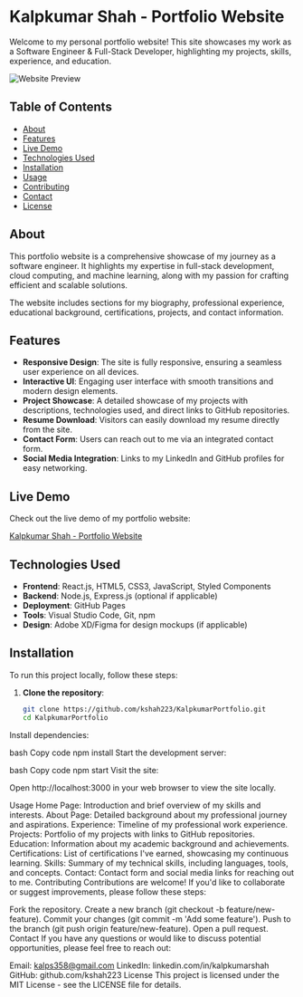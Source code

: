 # Kalpkumar Shah - Portfolio Website

Welcome to my personal portfolio website! This site showcases my work as a Software Engineer & Full-Stack Developer, highlighting my projects, skills, experience, and education.

![Website Preview](https://yourwebsiteurl.com/screenshot.jpg)

## Table of Contents

- [About](#about)
- [Features](#features)
- [Live Demo](#live-demo)
- [Technologies Used](#technologies-used)
- [Installation](#installation)
- [Usage](#usage)
- [Contributing](#contributing)
- [Contact](#contact)
- [License](#license)

## About

This portfolio website is a comprehensive showcase of my journey as a software engineer. It highlights my expertise in full-stack development, cloud computing, and machine learning, along with my passion for crafting efficient and scalable solutions.

The website includes sections for my biography, professional experience, educational background, certifications, projects, and contact information.

## Features

- **Responsive Design**: The site is fully responsive, ensuring a seamless user experience on all devices.
- **Interactive UI**: Engaging user interface with smooth transitions and modern design elements.
- **Project Showcase**: A detailed showcase of my projects with descriptions, technologies used, and direct links to GitHub repositories.
- **Resume Download**: Visitors can easily download my resume directly from the site.
- **Contact Form**: Users can reach out to me via an integrated contact form.
- **Social Media Integration**: Links to my LinkedIn and GitHub profiles for easy networking.

## Live Demo

Check out the live demo of my portfolio website:

[Kalpkumar Shah - Portfolio Website](https://www.kalpkumarshah.com)

## Technologies Used

- **Frontend**: React.js, HTML5, CSS3, JavaScript, Styled Components
- **Backend**: Node.js, Express.js (optional if applicable)
- **Deployment**: GitHub Pages
- **Tools**: Visual Studio Code, Git, npm
- **Design**: Adobe XD/Figma for design mockups (if applicable)

## Installation

To run this project locally, follow these steps:

1. **Clone the repository**:

   ```bash
   git clone https://github.com/kshah223/KalpkumarPortfolio.git
   cd KalpkumarPortfolio

Install dependencies:

bash
Copy code
npm install
Start the development server:

bash
Copy code
npm start
Visit the site:

Open http://localhost:3000 in your web browser to view the site locally.

Usage
Home Page: Introduction and brief overview of my skills and interests.
About Page: Detailed background about my professional journey and aspirations.
Experience: Timeline of my professional work experience.
Projects: Portfolio of my projects with links to GitHub repositories.
Education: Information about my academic background and achievements.
Certifications: List of certifications I've earned, showcasing my continuous learning.
Skills: Summary of my technical skills, including languages, tools, and concepts.
Contact: Contact form and social media links for reaching out to me.
Contributing
Contributions are welcome! If you'd like to collaborate or suggest improvements, please follow these steps:

Fork the repository.
Create a new branch (git checkout -b feature/new-feature).
Commit your changes (git commit -m 'Add some feature').
Push to the branch (git push origin feature/new-feature).
Open a pull request.
Contact
If you have any questions or would like to discuss potential opportunities, please feel free to reach out:

Email: kalps358@gmail.com
LinkedIn: linkedin.com/in/kalpkumarshah
GitHub: github.com/kshah223
License
This project is licensed under the MIT License - see the LICENSE file for details.
